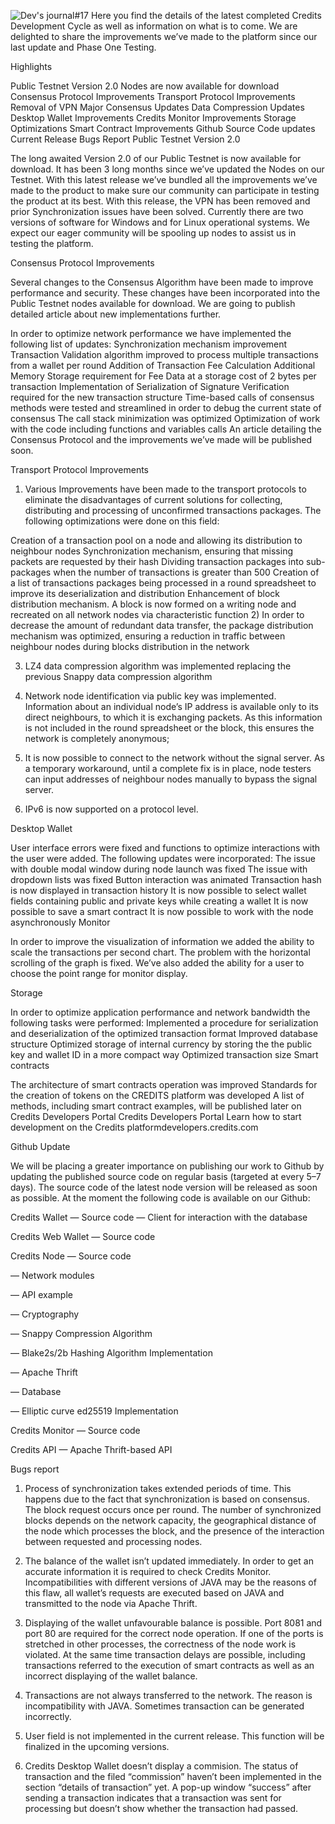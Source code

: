 ![Dev's journal#17](https://credits.com/uploads/ap/news/7797c4fde31849f8814dc18aff3a5a0a.jpg)
Here you find the details of the latest completed Credits Development Cycle as well as information on what is to come. We are delighted to share the improvements we’ve made to the platform since our last update and Phase One Testing.
 

Highlights
 

Public Testnet Version 2.0 Nodes are now available for download
Consensus Protocol Improvements
Transport Protocol Improvements
Removal of VPN
Major Consensus Updates
Data Compression Updates
Desktop Wallet Improvements
Credits Monitor Improvements
Storage Optimizations
Smart Contract Improvements
Github Source Code updates
Current Release Bugs Report
Public Testnet Version 2.0
 

The long awaited Version 2.0 of our Public Testnet is now available for download. It has been 3 long months since we’ve updated the Nodes on our Testnet. With this latest release we’ve bundled all the improvements we’ve made to the product to make sure our community can participate in testing the product at its best. With this release, the VPN has been removed and prior Synchronization issues have been solved. Currently there are two versions of software for Windows and for Linux operational systems. We expect our eager community will be spooling up nodes to assist us in testing the platform.
 

Consensus Protocol Improvements
 

Several changes to the Consensus Algorithm have been made to improve performance and security. These changes have been incorporated into the Public Testnet nodes available for download. We are going to publish detailed article about new implementations further.
 

In order to optimize network performance we have implemented the following list of updates:
Synchronization mechanism improvement
Transaction Validation algorithm improved to process multiple transactions from a wallet per round
Addition of Transaction Fee Calculation
Additional Memory Storage requirement for Fee Data at a storage cost of 2 bytes per transaction
Implementation of Serialization of Signature Verification required for the new transaction structure
Time-based calls of consensus methods were tested and streamlined in order to debug the current state of consensus
The call stack minimization was optimized
Optimization of work with the code including functions and variables calls
An article detailing the Consensus Protocol and the improvements we’ve made will be published soon.
 

Transport Protocol Improvements
 

1) Various Improvements have been made to the transport protocols to eliminate the disadvantages of current solutions for collecting, distributing and processing of unconfirmed transactions packages. The following optimizations were done on this field:
 

Creation of a transaction pool on a node and allowing its distribution to neighbour nodes
Synchronization mechanism, ensuring that missing packets are requested by their hash
Dividing transaction packages into sub-packages when the number of transactions is greater than 500
Creation of a list of transactions packages being processed in a round spreadsheet to improve its deserialization and distribution
Enhancement of block distribution mechanism. A block is now formed on a writing node and recreated on all network nodes via characteristic function
2) In order to decrease the amount of redundant data transfer, the package distribution mechanism was optimized, ensuring a reduction in traffic between neighbour nodes during blocks distribution in the network
 

3) LZ4 data compression algorithm was implemented replacing the previous Snappy data compression algorithm
 

4) Network node identification via public key was implemented. Information about an individual node’s IP address is available only to its direct neighbours, to which it is exchanging packets. As this information is not included in the round spreadsheet or the block, this ensures the network is completely anonymous;
 

5) It is now possible to connect to the network without the signal server. As a temporary workaround, until a complete fix is in place, node testers can input addresses of neighbour nodes manually to bypass the signal server.
 

6) IPv6 is now supported on a protocol level.
 

Desktop Wallet
 

User interface errors were fixed and functions to optimize interactions with the user were added. The following updates were incorporated:
The issue with double modal window during node launch was fixed
The issue with dropdown lists was fixed
Button interaction was animated
Transaction hash is now displayed in transaction history
It is now possible to select wallet fields containing public and private keys while creating a wallet
It is now possible to save a smart contract
It is now possible to work with the node asynchronously
Monitor
 

In order to improve the visualization of information we added the ability to scale the transactions per second chart. The problem with the horizontal scrolling of the graph is fixed. We’ve also added the ability for a user to choose the point range for monitor display.
 

Storage
 

In order to optimize application performance and network bandwidth the following tasks were performed:
Implemented a procedure for serialization and deserialization of the optimized transaction format
Improved database structure
Optimized storage of internal currency by storing the the public key and wallet ID in a more compact way
Optimized transaction size
Smart contracts
 

The architecture of smart contracts operation was improved
Standards for the creation of tokens on the CREDITS platform was developed
A list of methods, including smart contract examples, will be published later on Credits Developers Portal
Credits Developers Portal
Learn how to start development on the Credits platformdevelopers.credits.com
 

 
Github Update
 

We will be placing a greater importance on publishing our work to Github by updating the published source code on regular basis (targeted at every 5–7 days). The source code of the latest node version will be released as soon as possible.
At the moment the following code is available on our Github:
 

Credits Wallet
— Source code
— Client for interaction with the database
 

Credits Web Wallet
— Source code
 

Credits Node
— Source code
 

— Network modules
 

— API example
 

— Cryptography
 

— Snappy Compression Algorithm
 

— Blake2s/2b Hashing Algorithm Implementation
 

— Apache Thrift
 

— Database
 

— Elliptic curve ed25519 Implementation
 

Credits Monitor
— Source code
 

Credits API
— Apache Thrift-based API
 
 

 
 

 
Bugs report
 

1) Process of synchronization takes extended periods of time. This happens due to the fact that synchronization is based on consensus. The block request occurs once per round. The number of synchronized blocks depends on the network capacity, the geographical distance of the node which processes the block, and the presence of the interaction between requested and processing nodes.
 

2) The balance of the wallet isn’t updated immediately. In order to get an accurate information it is required to check Credits Monitor. Incompatibilities with different versions of JAVA may be the reasons of this flaw, all wallet’s requests are executed based on JAVA and transmitted to the node via Apache Thrift.
 

3) Displaying of the wallet unfavourable balance is possible. Port 8081 and port 80 are required for the correct node operation. If one of the ports is stretched in other processes, the correctness of the node work is violated. At the same time transaction delays are possible, including transactions referred to the execution of smart contracts as well as an incorrect displaying of the wallet balance.
 

4) Transactions are not always transferred to the network. The reason is incompatibility with JAVA. Sometimes transaction can be generated incorrectly.
 

5) User field is not implemented in the current release. This function will be finalized in the upcoming versions.
 

6) Credits Desktop Wallet doesn’t display a commision. The status of transaction and the filed “commission” haven’t been implemented in the section “details of transaction” yet. A pop-up window “success” after sending a transaction indicates that a transaction was sent for processing but doesn’t show whether the transaction had passed.